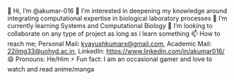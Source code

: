 👋 Hi, I’m @akumar-016
👀 I’m interested in deepening my knowledge around integrating computational expertise in biological laboratory processes
🌱 I’m currently learning Systems and Computational Biology
💞️ I’m looking to collaborate on any type of project as long as i learn something
📫 How to reach me; Personal Mail: kvayushkumarx@gmail.com, Academic Mail: 22ilmg33@uohyd.ac.in, LinkedIn: https://www.linkedin.com/in/akumar016/
😄 Pronouns: He/Him
⚡ Fun fact: I am an occasional gamer and love to watch and read anime/manga
